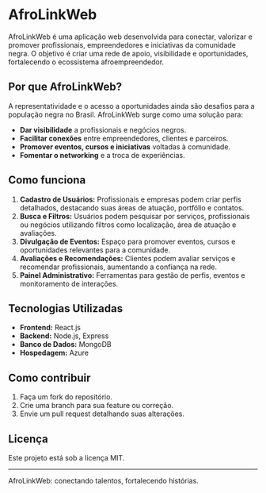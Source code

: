 # AfroLinkWeb

AfroLinkWeb é uma aplicação web desenvolvida para conectar, valorizar e promover profissionais, empreendedores e iniciativas da comunidade negra. O objetivo é criar uma rede de apoio, visibilidade e oportunidades, fortalecendo o ecossistema afroempreendedor.

## Por que AfroLinkWeb?

A representatividade e o acesso a oportunidades ainda são desafios para a população negra no Brasil. AfroLinkWeb surge como uma solução para:

- **Dar visibilidade** a profissionais e negócios negros.
- **Facilitar conexões** entre empreendedores, clientes e parceiros.
- **Promover eventos, cursos e iniciativas** voltadas à comunidade.
- **Fomentar o networking** e a troca de experiências.

## Como funciona

1. **Cadastro de Usuários:** Profissionais e empresas podem criar perfis detalhados, destacando suas áreas de atuação, portfólio e contatos.
2. **Busca e Filtros:** Usuários podem pesquisar por serviços, profissionais ou negócios utilizando filtros como localização, área de atuação e avaliações.
3. **Divulgação de Eventos:** Espaço para promover eventos, cursos e oportunidades relevantes para a comunidade.
4. **Avaliações e Recomendações:** Clientes podem avaliar serviços e recomendar profissionais, aumentando a confiança na rede.
5. **Painel Administrativo:** Ferramentas para gestão de perfis, eventos e monitoramento de interações.

## Tecnologias Utilizadas

- **Frontend:** React.js
- **Backend:** Node.js, Express
- **Banco de Dados:** MongoDB
- **Hospedagem:** Azure

## Como contribuir

1. Faça um fork do repositório.
2. Crie uma branch para sua feature ou correção.
3. Envie um pull request detalhando suas alterações.

## Licença

Este projeto está sob a licença MIT.

---

AfroLinkWeb: conectando talentos, fortalecendo histórias.